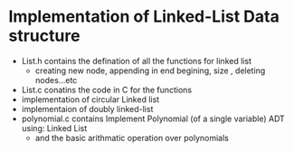 # Implementation of Linked-List Data structure

 - List.h contains the defination of all the functions for linked list
      - creating new node, appending in end begining, size , deleting nodes...etc
 - List.c conatins the code in C for the functions 
 - implementation of circular Linked list  
 - implementaion of doubly linked-list
 - polynomial.c contains Implement Polynomial (of a single variable) ADT using: Linked List
      - and the basic arithmatic operation over polynomials
